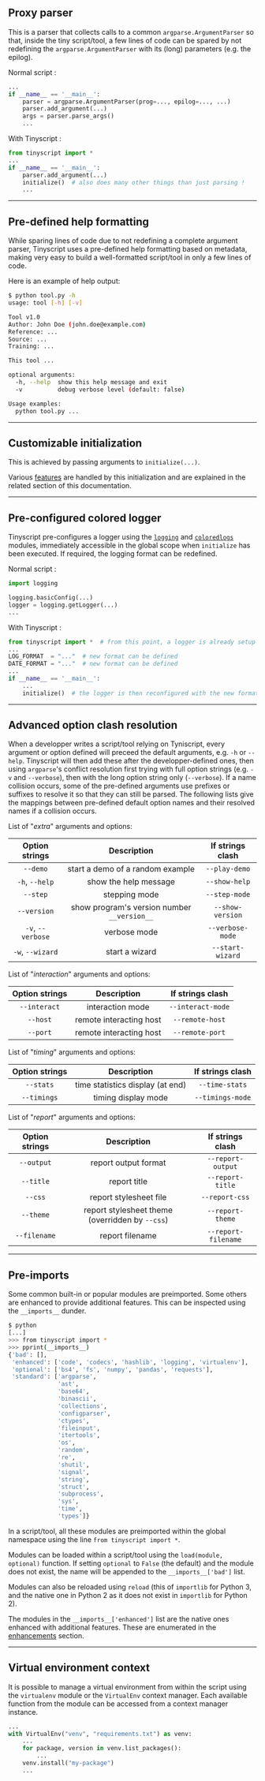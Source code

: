 ## Proxy parser

This is a parser that collects calls to a common `argparse.ArgumentParser` so that, inside the tiny script/tool, a few lines of code can be spared by not redefining the `argparse.ArgumentParser` with its (long) parameters (e.g. the epilog).

Normal script :

```python hl_lines="3 5"
...
if __name__ == '__main__':
    parser = argparse.ArgumentParser(prog=..., epilog=..., ...)
    parser.add_argument(...)
    args = parser.parse_args()
    ...
```

With Tinyscript :

```python hl_lines="5"
from tinyscript import *
...
if __name__ == '__main__':
    parser.add_argument(...)
    initialize()  # also does many other things than just parsing !
    ...
```

-----

## Pre-defined help formatting

While sparing lines of code due to not redefining a complete argument parser, Tinyscript uses a pre-defined help formatting based on metadata, making very easy to build a well-formatted script/tool in only a few lines of code.

Here is an example of help output:

```sh
$ python tool.py -h
usage: tool [-h] [-v]

Tool v1.0
Author: John Doe (john.doe@example.com)
Reference: ...
Source: ...
Training: ...

This tool ...

optional arguments:
  -h, --help  show this help message and exit
  -v          debug verbose level (default: false)

Usage examples:
  python tool.py ...
```

-----

## Customizable initialization

This is achieved by passing arguments to `initialize(...)`.

Various [features](features.md) are handled by this initialization and are explained in the related section of this documentation.

-----

## Pre-configured colored logger

Tinyscript pre-configures a logger using the [`logging`](https://docs.python.org/3/howto/logging-cookbook.html) and [`coloredlogs`](https://github.com/xolox/python-coloredlogs) modules, immediately accessible in the global scope when `initialize` has been executed. If required, the logging format can be redefined.

Normal script :

```python hl_lines="3 4"
import logging

logging.basicConfig(...)
logger = logging.getLogger(...)
...
```

With Tinyscript :

```python hl_lines="3 4 8"
from tinyscript import *  # from this point, a logger is already setup
...
LOG_FORMAT  = "..."  # new format can be defined
DATE_FORMAT = "..."  # new format can be defined
...
if __name__ == '__main__':
    ...
    initialize()  # the logger is then reconfigured with the new formats
```

-----

## Advanced option clash resolution

When a developper writes a script/tool relying on Tyniscript, every argument or option defined will preceed the default arguments, e.g. `-h` or `--help`. Tinyscript will then add these after the developper-defined ones, then using `argparse`'s conflict resolution first trying with full option strings (e.g. `-v` and `--verbose`), then with the long option string only (`--verbose`). If a name collision occurs, some of the pre-defined arguments use prefixes or suffixes to resolve it so that they can still be parsed. The following lists give the mappings between pre-defined default option names and their resolved names if a collision occurs.


List of "*extra*" arguments and options:

**Option strings** | **Description** | **If strings clash**
:---: | :---: | :---:
`--demo` | start a demo of a random example | `--play-demo`
`-h`, `--help` | show the help message | `--show-help`
`--step` | stepping mode | `--step-mode`
`--version` | show program's version number `__version__` | `--show-version`
`-v`, `--verbose` | verbose mode | `--verbose-mode`
`-w`, `--wizard` | start a wizard | `--start-wizard`

List of "*interaction*" arguments and options:

**Option strings** | **Description** | **If strings clash**
:---: | :---: | :---:
`--interact` | interaction mode | `--interact-mode`
`--host` | remote interacting host | `--remote-host`
`--port` | remote interacting host | `--remote-port`

List of "*timing*" arguments and options:

**Option strings** | **Description** | **If strings clash**
:---: | :---: | :---:
`--stats` | time statistics display (at end) | `--time-stats`
`--timings` | timing display mode | `--timings-mode`

List of "*report*" arguments and options:

**Option strings** | **Description** | **If strings clash**
:---: | :---: | :---:
`--output` | report output format | `--report-output`
`--title` | report title | `--report-title`
`--css` | report stylesheet file | `--report-css`
`--theme` | report stylesheet theme (overridden by `--css`) | `--report-theme`
`--filename` | report filename | `--report-filename`

-----

## Pre-imports

Some common built-in or popular modules are preimported. Some others are enhanced to provide additional features. This can be inspected using the `__imports__` dunder.

```sh
$ python
[...]
>>> from tinyscript import *
>>> pprint(__imports__)
{'bad': [],
 'enhanced': ['code', 'codecs', 'hashlib', 'logging', 'virtualenv'],
 'optional': ['bs4', 'fs', 'numpy', 'pandas', 'requests'],
 'standard': ['argparse',
              'ast',
              'base64',
              'binascii',
              'collections',
              'configparser',
              'ctypes',
              'fileinput',
              'itertools',
              'os',
              'random',
              're',
              'shutil',
              'signal',
              'string',
              'struct',
              'subprocess',
              'sys',
              'time',
              'types']}
```

In a script/tool, all these modules are preimported within the global namespace using the line `from tinyscript import *`.

Modules can be loaded within a script/tool using the `load(module, optional)` function. If setting `optional` to `False` (the default) and the module does not exist, the name will be appended to the `__imports__['bad']` list.

Modules can also be reloaded using `reload` (this of `importlib` for Python 3, and the native one in Python 2 as it does not exist in `importlib` for Python 2).

The modules in the `__imports__['enhanced']` list are the native ones enhanced with additional features. These are enumerated in the [enhancements](enhancements.md) section.

-----

## Virtual environment context

It is possible to manage a virtual environment from within the script using the `virtualenv` module or the `VirtualEnv` context manager. Each available function from the module can be accessed from a context manager instance.

```python hl_lines="2 4 6"
...
with VirtualEnv("venv", "requirements.txt") as venv:
    ...
    for package, version in venv.list_packages():
        ...
    venv.install("my-package")
    ...
```
